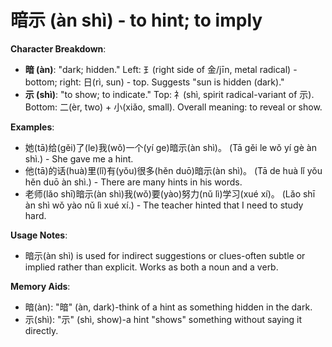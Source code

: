 # **暗示 (àn shì) - to hint; to imply**

**Character Breakdown**:  
- **暗 (àn)**: "dark; hidden." Left: ⺩(right side of 金/jīn, metal radical) - bottom; right: 日(rì, sun) - top. Suggests "sun is hidden (dark)."  
- **示 (shì)**: "to show; to indicate." Top: 礻(shì, spirit radical-variant of 示). Bottom: 二(èr, two) + 小(xiǎo, small). Overall meaning: to reveal or show.

**Examples**:  
- 她(tā)给(gěi)了(le)我(wǒ)一个(yí ge)暗示(àn shì)。 (Tā gěi le wǒ yí gè àn shì.) - She gave me a hint.  
- 他(tā)的话(huà)里(lǐ)有(yǒu)很多(hěn duō)暗示(àn shì)。 (Tā de huà lǐ yǒu hěn duō àn shì.) - There are many hints in his words.  
- 老师(lǎo shī)暗示(àn shì)我(wǒ)要(yào)努力(nǔ lì)学习(xué xí)。 (Lǎo shī àn shì wǒ yào nǔ lì xué xí.) - The teacher hinted that I need to study hard.

**Usage Notes**:  
- 暗示(àn shì) is used for indirect suggestions or clues-often subtle or implied rather than explicit. Works as both a noun and a verb.

**Memory Aids**:  
- 暗(àn): "暗" (àn, dark)-think of a hint as something hidden in the dark.  
- 示(shì): "示" (shì, show)-a hint "shows" something without saying it directly.